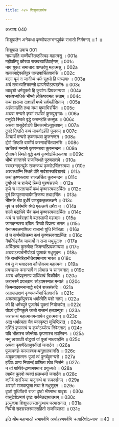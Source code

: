 ```yaml
---
title: ०४० शिशुपालाक्षेपः

---
```

अध्यायः 040

शिशुपालेन अनेकधा कृष्णोपालम्भनपूर्वकं सभातो निर्गमनम् ॥ 1 ॥

शिशुपाल उवाच 	001  
नायमर्हति वार्ष्णेयस्तिष्ठत्स्विह महात्मसु ।	001a  
महीपतिषु कौरव्य राजवत्पार्थिवार्हणम् ॥	001c  
नायं युक्तः समाचारः पाण्डवेषु महात्मसु ।	002a  
यत्कामाद्देवकीपुत्रं पाण्डवार्चितवानसि ॥	002c  
बाला यूयं न जानीध्वं धर्मः सूक्ष्मो हि पाण्डवाः ।	003a  
अयं तत्राभ्यतिक्रान्तो ह्यापगेयोऽल्पदर्शनः ॥	003c  
त्वादृशो धर्मयुक्तो हि कुर्वाणः प्रियकाम्यया ।	004a  
भवत्यभ्यधिकं भीष्मो लोकेष्ववमतः सताम् ॥	004c  
कथं ह्यराजा दाशार्हो मध्ये सर्वमहीक्षिताम् ।	005a  
अर्हणामर्हति तथा यथा युष्माभिरर्चितः ॥	005c  
अथवा मन्यसे कृष्णं स्थविरं कुरुपुङ्गवः ।	006a  
वसुदेवे स्थिते वृद्धे कथमर्हति तत्सुतः ॥	006c  
अथवा वासुदेवोऽपि प्रियकामोऽनुवृत्तवान् ।	007a  
द्रुपदे तिष्ठति कथं माधवोऽर्हति पूजनम् ॥	007c  
आचार्यं मन्यसे कृष्णमथवा कुरुनन्दन ।	008a  
द्रोणे तिष्ठति वार्ष्णेयं कस्मादर्चितवानसि ॥	008c  
ऋत्विजं मन्यसे कृष्णमथवा कुरुनन्दन ।	009a  
द्वौपायने स्थिते वृद्धे कथं कृष्णोऽर्चितस्त्वया ॥	009c  
भीष्मे शान्तनवे राजन्स्थिते पुरुषसत्तमे ।	010a  
स्वच्छन्दमृत्युके राजन्कथं कृष्णोऽर्चितस्त्वया ॥	010c  
अश्वत्थाम्नि स्थिते वीरे सर्वशास्त्रविशारदे ।	011a  
कथं कृष्णस्त्वया राजन्नर्चितः कुरुनन्दन ॥	011c  
दुर्योधने च राजेन्द्रे स्थिते पुरुषसत्तमे ।	012a  
कृपे च भारताचार्ये कथं कृष्णस्त्वयाऽर्चितः ॥	012c  
द्रुमं किम्पुरुषाचार्यमतिक्रम्य तथाऽर्चितः ।	013a  
भीष्मके चैव दुर्धर्षे पाण्डुवत्कृतलक्षणे ॥	013c  
नृपे च रुक्मिणि श्रेष्ठे एकलव्ये तथैव च ।	014a  
शल्ये मद्राधिपे चैव कथं कृष्णस्त्वयाऽर्चितः ॥	014c  
अयं च सर्वराज्ञां वै बलश्लाघी महाबलः ।	015a  
जामदग्न्यस्य दयितः शिष्यो विप्रस्य भारत ॥	015c  
येनात्मबलमाश्रित्य राजानो युधि निर्जिताः ।	016a  
तं च कर्णमतिक्रम्य कथं कृष्णस्त्वयाऽर्चितः ॥	016c  
नैवर्त्विङ्नैव चाचार्यो न राजा मधुसूदनः ।	017a  
अर्चितश्च कुरुश्रेष्ठ किमन्यत्प्रियकाम्यया ॥	017c  
अथवाऽभ्यर्चनीयोऽयं युष्माकं मधुसूदनः ।	018a  
किं राजभिरिहानीतैरवमानाय भारत ॥	018c  
वयं तु न भयादस्य कौन्तेयस्य महात्मनः ।	019a  
प्रयच्छामः करान्सर्वे न लोभान्न च सान्त्वनात् ॥	019c  
अस्य धर्मप्रवृत्तस्य पार्थिवत्वं चिकीर्षतः ।	020a  
करानस्मै प्रयच्छामः सोऽयमस्मान्न मन्यते ॥	020c  
किमन्यदवमनानाद्धे यदेनं राजसंसदि ।	021a  
अप्राप्तलक्षणं कृष्णमर्घ्येणार्चितवानसि ॥	021c  
अकस्माद्धर्मपुत्रस्य धर्मात्मेति यशो गतम् ।	022a  
को हि धर्मच्युते पूजामेवं युक्तां नियोजयेत् ॥	022c  
योऽयं वृष्णिकुले जातो राजानं हतवान्पुरा ।	023a  
जरासन्धं महात्मानमन्यायेन दुरात्मवान् ॥	023c  
अद्य धर्मात्मता चैव व्यपकृष्टा युधिष्ठिरात् ।	024a  
दर्शितं कृपणत्वं च कृष्णेऽर्घ्यस्य निवेदनात् ॥	024c  
यदि भीताश्च कौन्तेयाः कृपणाश्च तपस्विनः ।	025a  
ननु त्वयाऽपि बोद्धव्यं यां पूजां माधवार्हसि ॥	025c  
अथवा कृपणैरेतामुपनीतां जनार्दन ।	026a  
पूजामनर्हः कस्मात्त्वमभ्यनुज्ञातवानसि ॥	026c  
अयुक्तामात्मनः पूजां त्वं पुनर्बहुमन्यसे ।	027a  
हविषः प्राप्य निष्यन्दं प्राशिता श्वेव निर्जने ॥	027c  
न त्वं पार्थिवेन्द्राणामपमानः प्रयुज्यते ।	028a  
त्वामेव कुरवो व्यक्तं प्रलम्भन्ते जनार्दन ॥	028c  
क्लीबे दारक्रिया यादृगन्धे वा रूपदर्शनम् ।	029a  
अराज्ञो राजवत्पूजा तथा ते मधुसूदन ॥	029c  
दृष्टो युधिष्ठिरो राजा दृष्टो भीष्मश्च यादृशः ।	030a  
वासुदेवोऽप्ययं दृष्टः सर्वमेतद्यथातथम् ॥	030c  
इत्युक्त्वा शिशुपालस्तानुत्थाय परमासनात् ।	031a  
निर्ययौ सदसस्तस्मात्सहितो राजभिस्तदा ॥ 	031c  

इति श्रीमन्महाभारते सभापर्वणि अर्घाहरणपर्वणि चत्वारिंशोऽध्यायः ॥ 40 ॥